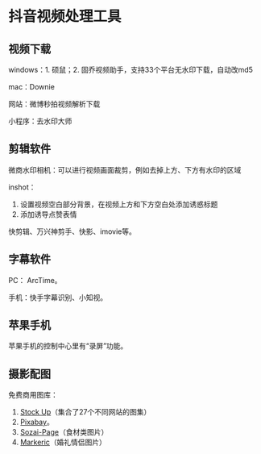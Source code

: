 <!-- toc -->
# 抖音视频处理工具

## 视频下载

windows：1. 硕鼠；2. 固乔视频助手，支持33个平台无水印下载，自动改md5

mac：Downie 

网站：微博秒拍视频解析下载

小程序：去水印大师

## 剪辑软件

微商水印相机：可以进行视频画面裁剪，例如去掉上方、下方有水印的区域

inshot：

1. 设置视频空白部分背景，在视频上方和下方空白处添加诱惑标题
2. 添加诱导点赞表情

快剪辑、万兴神剪手、快影、imovie等。

## 字幕软件

PC： ArcTime。

手机：快手字幕识别、小知视。

## 苹果手机

苹果手机的控制中心里有“录屏”功能。

## 摄影配图

免费商用图库：

1. [Stock Up](https://www.sitebuilderreport.com/stock-up)（集合了27个不同网站的图集）
2. [Pixabay](https://pixabay.com/)。
3. [Sozai-Page](http://www.sozai-page.com/)（食材类图片）
4. [Markeric](http://markeric.com/)（婚礼情侣图片）
